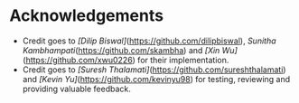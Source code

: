 # Acknowledgements

- Credit goes to *[Dilip Biswal]*(https://github.com/dilipbiswal), *Sunitha Kambhampati*(https://github.com/skambha) and *[Xin Wu]*(https://github.com/xwu0226) for their implementation.
- Credit goes to *[Suresh Thalamati]*(https://github.com/sureshthalamati) and *[Kevin Yu]*(https://github.com/kevinyu98) for testing, reviewing and providing valuable feedback.

